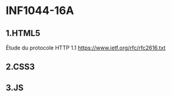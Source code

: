 # INF1044-16A

## 1.HTML5
  Étude du protocole HTTP 1.1
  https://www.ietf.org/rfc/rfc2616.txt

## 2.CSS3

## 3.JS
